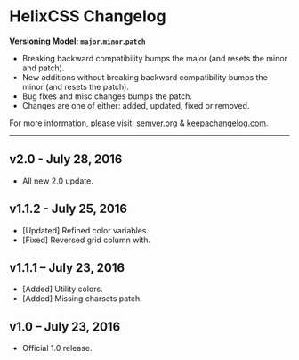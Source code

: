# HelixCSS Changelog

**Versioning Model: `major`.`minor`.`patch`**

- Breaking backward compatibility bumps the major (and resets the minor and patch).
- New additions without breaking backward compatibility bumps the minor (and resets the patch).
- Bug fixes and misc changes bumps the patch.
- Changes are one of either: added, updated, fixed or removed.

For more information, please visit: [semver.org](semver.org) & [keepachangelog.com](keepachangelog.com).

---

## v2.0 - July 28, 2016
- All new 2.0 update.

## v1.1.2 - July 25, 2016
- [Updated] Refined color variables.
- [Fixed] Reversed grid column with.

## v1.1.1 – July 23, 2016
- [Added] Utility colors.
- [Added] Missing charsets patch.

## v1.0 – July 23, 2016
- Official 1.0 release.
